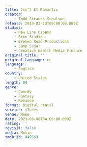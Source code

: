 ```yaml
---
title: Isn’t It Romantic
creator:
    - Todd Strauss-Schulson
release: 2019-02-13T00:00:00.000Z
studios:
    - New Line Cinema
    - Bron Studios
    - Broken Road Productions
    - Camp Sugar
    - Creative Wealth Media Finance
original_title: ''
original_language: en
language:
    - English
country:
    - United States
length: 89
genre:
    - Comedy
    - Fantasy
    - Romance
format: Digital rental
service: iTunes
venue: Home
date: 2021-08-08T04:00:00.000Z
rating: ''
revisit: false
media: Movie
tmdb_id: 449563
---
```



